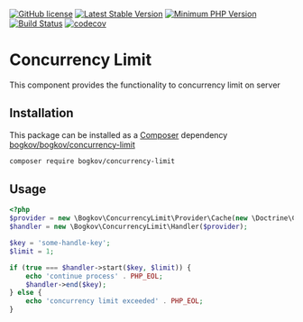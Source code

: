 [![GitHub license](https://img.shields.io/badge/license-MIT-blue.svg)](https://raw.githubusercontent.com/bogkov/concurrency-limit/master/LICENSE)
[![Latest Stable Version](https://img.shields.io/packagist/v/bogkov/concurrency-limit.svg?style=flat-square)](https://packagist.org/packages/bogkov/concurrency-limit)
[![Minimum PHP Version](https://img.shields.io/badge/php-%3E%3D%207.0-8892BF.svg?style=flat-square)](https://php.net/)
[![Build Status](https://travis-ci.org/bogkov/concurrency-limit.svg?branch=master)](https://travis-ci.org/bogkov/concurrency-limit)
[![codecov](https://codecov.io/gh/bogkov/concurrency-limit/branch/master/graph/badge.svg)](https://codecov.io/gh/bogkov/concurrency-limit)

# Concurrency Limit

This component provides the functionality to concurrency limit on server

## Installation

This package can be installed as a [Composer](https://getcomposer.org/) dependency [bogkov/bogkov/concurrency-limit](https://packagist.org/packages/bogkov/concurrency-limit)

```bash
composer require bogkov/concurrency-limit
```

## Usage

```php
<?php
$provider = new \Bogkov\ConcurrencyLimit\Provider\Cache(new \Doctrine\Common\Cache\ArrayCache());
$handler = new \Bogkov\ConcurrencyLimit\Handler($provider);

$key = 'some-handle-key';
$limit = 1;

if (true === $handler->start($key, $limit)) {
    echo 'continue process' . PHP_EOL;
    $handler->end($key);
} else {
    echo 'concurrency limit exceeded' . PHP_EOL;
}
```